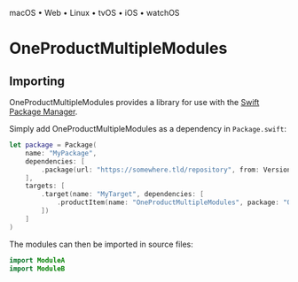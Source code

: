 

macOS • Web • Linux • tvOS • iOS • watchOS

# OneProductMultipleModules



## Importing

OneProductMultipleModules provides a library for use with the [Swift Package Manager](https://swift.org/package-manager/).

Simply add OneProductMultipleModules as a dependency in `Package.swift`:

```swift
let package = Package(
    name: "MyPackage",
    dependencies: [
        .package(url: "https://somewhere.tld/repository", from: Version(1, 0, 0)),
    ],
    targets: [
        .target(name: "MyTarget", dependencies: [
            .productItem(name: "OneProductMultipleModules", package: "OneProductMultipleModules"),
        ])
    ]
)
```

The modules can then be imported in source files:

```swift
import ModuleA
import ModuleB
```
